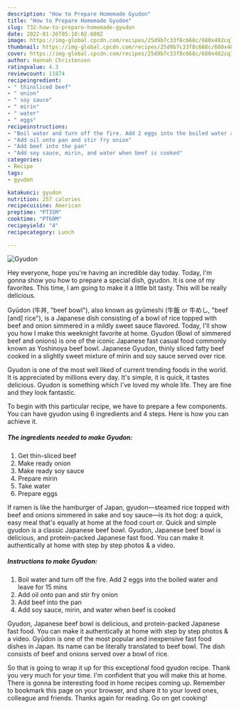 ```yaml
---
description: "How to Prepare Homemade Gyudon"
title: "How to Prepare Homemade Gyudon"
slug: 732-how-to-prepare-homemade-gyudon
date: 2022-01-26T05:10:02.600Z
image: https://img-global.cpcdn.com/recipes/25d9b7c33f8c668c/680x482cq70/gyudon-recipe-main-photo.jpg
thumbnail: https://img-global.cpcdn.com/recipes/25d9b7c33f8c668c/680x482cq70/gyudon-recipe-main-photo.jpg
cover: https://img-global.cpcdn.com/recipes/25d9b7c33f8c668c/680x482cq70/gyudon-recipe-main-photo.jpg
author: Hannah Christensen
ratingvalue: 4.3
reviewcount: 11874
recipeingredient:
- " thinsliced beef"
- " onion"
- " soy sauce"
- " mirin"
- " water"
- " eggs"
recipeinstructions:
- "Boil water and turn off the fire. Add 2 eggs into the boiled water and leave for 15 mins"
- "Add oil onto pan and stir fry onion"
- "Add beef into the pan"
- "Add soy sauce, mirin, and water when beef is cooked"
categories:
- Recipe
tags:
- gyudon

katakunci: gyudon 
nutrition: 257 calories
recipecuisine: American
preptime: "PT35M"
cooktime: "PT60M"
recipeyield: "4"
recipecategory: Lunch

---
```



![Gyudon](https://img-global.cpcdn.com/recipes/25d9b7c33f8c668c/680x482cq70/gyudon-recipe-main-photo.jpg)

Hey everyone, hope you're having an incredible day today. Today, I'm gonna show you how to prepare a special dish, gyudon. It is one of my favorites. This time, I am going to make it a little bit tasty. This will be really delicious.

Gyūdon (牛丼, &#34;beef bowl&#34;), also known as gyūmeshi (牛飯 or 牛めし, &#34;beef [and] rice&#34;), is a Japanese dish consisting of a bowl of rice topped with beef and onion simmered in a mildly sweet sauce flavored. Today, I&#39;ll show you how I make this weeknight favorite at home. Gyudon (Bowl of simmered beef and onions) is one of the iconic Japanese fast casual food commonly known as Yoshinoya beef bowl. Japanese Gyudon, thinly sliced fatty beef cooked in a slightly sweet mixture of mirin and soy sauce served over rice.

Gyudon is one of the most well liked of current trending foods in the world. It is appreciated by millions every day. It's simple, it is quick, it tastes delicious. Gyudon is something which I've loved my whole life. They are fine and they look fantastic.


To begin with this particular recipe, we have to prepare a few components. You can have gyudon using 6 ingredients and 4 steps. Here is how you can achieve it.

<!--inarticleads1-->

##### The ingredients needed to make Gyudon:

1. Get  thin-sliced beef
1. Make ready  onion
1. Make ready  soy sauce
1. Prepare  mirin
1. Take  water
1. Prepare  eggs


If ramen is like the hamburger of Japan, gyudon—steamed rice topped with beef and onions simmered in sake and soy sauce—is its hot dog: a quick, easy meal that&#39;s equally at home at the food court or. Quick and simple gyudon is a classic Japanese beef bowl. Gyudon, Japanese beef bowl is delicious, and protein-packed Japanese fast food. You can make it authentically at home with step by step photos &amp; a video. 

<!--inarticleads2-->

##### Instructions to make Gyudon:

1. Boil water and turn off the fire. Add 2 eggs into the boiled water and leave for 15 mins
1. Add oil onto pan and stir fry onion
1. Add beef into the pan
1. Add soy sauce, mirin, and water when beef is cooked


Gyudon, Japanese beef bowl is delicious, and protein-packed Japanese fast food. You can make it authentically at home with step by step photos &amp; a video. Gyūdon is one of the most popular and inexpensive fast food dishes in Japan. Its name can be literally translated to beef bowl. The dish consists of beef and onions served over a bowl of rice. 

So that is going to wrap it up for this exceptional food gyudon recipe. Thank you very much for your time. I'm confident that you will make this at home. There is gonna be interesting food in home recipes coming up. Remember to bookmark this page on your browser, and share it to your loved ones, colleague and friends. Thanks again for reading. Go on get cooking!
